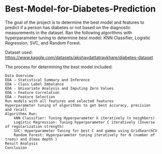 # Best-Model-for-Diabetes-Prediction
The goal of the project is to determine the best model and features to predict if a person has diabetes or not based on  the diagnostic measurements in the dataset.
Ran the following algorithms with hyperparameter tuning to determine best model:  KNN Classifier, Logistic Regression, SVC, and Random Forest. 

Dataset used:  https://www.kaggle.com/datasets/akshaydattatraykhare/diabetes-dataset

The process for determining the best model included:

	Data Overview
	EDA – Statistical Summary and Inference
	EDA – Class Label Imbalance
	EDA - Univariate Analysis and Imputing Zero Values
	EDA – Feature Correlation
	EDA – Feature Selection
	Run models with all features and selected features
	Hyperparameter tuning of algorithms to get best accuracy, precision and recall 
	Algorithms Run:
		kNN Classifier: Tuning Hyperparameter k iteratively (n neighbors)
		Logistic Regression: Tuning hyperparameter C iteratively (Inverse of regularization strength)
		SVC: Hyperparameter Tuning for best C and gamma using GridSearchCV
		Random Forest: Hyperparameter tuning iteratively for N (number of trees) and d(max depth )
	Result Analysis 
	Conclusion 

